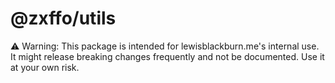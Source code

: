 # @zxffo/utils

⚠️ Warning: This package is intended for lewisblackburn.me's internal use. It might release breaking changes frequently and not be documented. Use it at your own risk.
